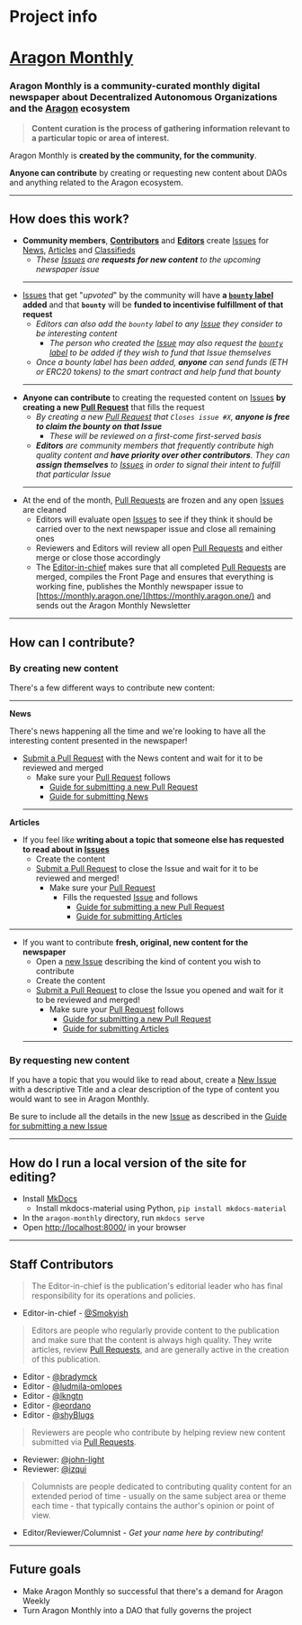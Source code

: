 # Project info

# [Aragon Monthly](https://monthly.aragon.one/)

### Aragon Monthly is **a community-curated monthly digital newspaper** about Decentralized Autonomous Organizations and the [Aragon](https://aragon.one) ecosystem

> **Content curation is the process of gathering information relevant to a particular topic or area of interest.**

Aragon Monthly is **created by the community, for the community**.

**Anyone can contribute** by creating or requesting new content about DAOs and anything related to the Aragon ecosystem.
___
## How does this work?

- **Community members**, [**Contributors**](../contributors/contributors.md) and [**Editors**](../contributors/editors.md) create [Issues](https://github.com/aragon/aragon-monthly/issues) for [News](../news/index.md), [Articles](../articles/index.md) and [Classifieds](../classifieds/index.md)
    - _These [Issues](https://github.com/aragon/aragon-monthly/issues) are **requests for new content** to the upcoming newspaper issue_
    ___
- [Issues](https://github.com/aragon/aragon-monthly/issues) that get "_upvoted_" by the community will have **a [`bounty` label](https://github.com/aragon/aragon-monthly/labels/bounty) added** and that **`bounty`** will be **funded to incentivise fulfillment of that request**
    - _Editors can also add the `bounty` label to any [Issue](https://github.com/aragon/aragon-monthly/issues) they consider to be interesting content_
        - _The person who created the [Issue](https://github.com/aragon/aragon-monthly/issues) may also request the [`bounty` label](https://github.com/aragon/aragon-monthly/labels/bounty) to be added if they wish to fund that Issue themselves_
    - _Once a bounty label has been added, **anyone** can send funds (ETH or ERC20 tokens) to the smart contract and help fund that bounty_
    ___
- **Anyone can contribute** to creating the requested content on [Issues](https://github.com/aragon/aragon-monthly/issues) **by creating a new [Pull Request](https://github.com/aragon/aragon-monthly/pulls)** that fills the request
    - _By creating a new [Pull Request](https://github.com/aragon/aragon-monthly/pulls) that `Closes issue #X`, **anyone is free to claim the bounty on that Issue**_
        - _These will be reviewed on a first-come first-served basis_
    - _**Editors** are community members that frequently contribute high quality content and **have priority over other contributors**. They can **assign themselves** to [Issues](https://github.com/aragon/aragon-monthly/issues) in order to signal their intent to fulfill that particular Issue_
    ___
- At the end of the month, [Pull Requests](https://github.com/aragon/aragon-monthly/pulls) are frozen and any open [Issues](https://github.com/aragon/aragon-monthly/issues) are cleaned
    - Editors will evaluate open [Issues](https://github.com/aragon/aragon-monthly/issues) to see if they think it should be carried over to the next newspaper issue and close all remaining ones
    - Reviewers and Editors will review all open [Pull Requests](https://github.com/aragon/aragon-monthly/pulls) and either merge or close those accordingly
    - The [Editor-in-chief](#staff-contributors) makes sure that all completed [Pull Requests](https://github.com/aragon/aragon-monthly/pulls) are merged, compiles the Front Page and ensures that everything is working fine, publishes the Monthly newspaper issue to [https://monthly.aragon.one/](https://monthly.aragon.one/) and sends out the Aragon Monthly Newsletter
___
## How can I contribute?
### By creating new content
There's a few different ways to contribute new content:
  ___
**News**

There's news happening all the time and we're looking to have all the interesting content presented in the newspaper!

- [Submit a Pull Request](https://github.com/aragon/aragon-monthly/pulls) with the News content and wait for it to be reviewed and merged
    - Make sure your [Pull Request](https://github.com/aragon/aragon-monthly/pulls) follows
        - [Guide for submitting a new Pull Request](../guides/guide_for_submitting_a_new_pull_request.md)
        - [Guide for submitting News](../guides/guide_for_submitting_news.md)
  ___

**Articles**

- If you feel like **writing about a topic that someone else has requested to read about in [Issues](https://github.com/aragon/aragon-monthly/issues)**
    - Create the content
    - [Submit a Pull Request](https://github.com/aragon/aragon-monthly/pulls) to close the Issue and wait for it to be reviewed and merged!
        - Make sure your [Pull Request](https://github.com/aragon/aragon-monthly/pulls)
            - Fills the requested [Issue](https://github.com/aragon/aragon-monthly/issues) and follows
                - [Guide for submitting a new Pull Request](../guides/guide_for_submitting_a_new_pull_request.md)
                - [Guide for submitting Articles](../guides/guide_for_submitting_articles.md)
___
- If you want to contribute **fresh, original, new content for the newspaper**
    - Open a [new Issue](https://github.com/aragon/aragon-monthly/issues/new) describing the kind of content you wish to contribute
    - Create the content
    - [Submit a Pull Request](https://github.com/aragon/aragon-monthly/pulls) to close the Issue you opened and wait for it to be reviewed and merged!
        - Make sure your [Pull Request](https://github.com/aragon/aragon-monthly/pulls) follows
            - [Guide for submitting a new Pull Request](../guides/guide_for_submitting_a_new_pull_request.md)
            - [Guide for submitting Articles](../guides/guide_for_submitting_articles.md)
  ___
### By requesting new content
If you have a topic that you would like to read about, create a [New Issue](https://github.com/aragon/aragon-monthly/issues/new) with a descriptive Title and a clear description of the type of content you would want to see in Aragon Monthly.

Be sure to include all the details in the new [Issue](https://github.com/aragon/aragon-monthly/issues) as described in the [Guide for submitting a new Issue](../guides/guide_for_submitting_a_new_issue.md)
___
## How do I run a local version of the site for editing?

- Install [MkDocs](http://www.mkdocs.org/)
  - Install mkdocs-material using Python, `pip install mkdocs-material`
- In the `aragon-monthly` directory, run `mkdocs serve`
- Open [http://localhost:8000/](http://localhost:8000/) in your browser
___
## Staff Contributors
> The Editor-in-chief is the publication's editorial leader who has final responsibility for its operations and policies.

- Editor-in-chief - [@Smokyish](https://github.com/Smokyish)

> Editors are people who regularly provide content to the publication and make sure that the content is always high quality. They write articles, review [Pull Requests](https://github.com/aragon/aragon-monthly/pulls), and are generally active in the creation of this publication.

- Editor - [@bradymck](https://github.com/bradymck)
- Editor - [@ludmila-omlopes](https://github.com/ludmila-omlopes)
- Editor - [@lkngtn](https://github.com/lkngtn)
- Editor - [@eordano](https://github.com/eordano)
- Editor - [@shyBlugs](https://github.com/shyBlugs)

> Reviewers are people who contribute by helping review new content submitted via [Pull Requests](https://github.com/aragon/aragon-monthly/pulls).

- Reviewer: [@john-light](https://github.com/john-light)
- Reviewer: [@izqui](https://github.com/izqui)

> Columnists are people dedicated to contributing quality content for an extended period of time - usually on the same subject area or theme each time - that typically contains the author's opinion or point of view.

- Editor/Reviewer/Columnist - _Get your name here by contributing!_
___
## Future goals

- Make Aragon Monthly so successful that there's a demand for Aragon Weekly
- Turn Aragon Monthly into a DAO that fully governs the project
